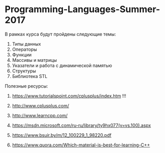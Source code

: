 # Programming-Languages-Summer-2017
В рамках курса будут пройдены следующие темы:
1) Типы данных
2) Операторы
3) Функции
4) Массивы и матрицы
5) Указатели и работа с динамической памятью
6) Структуры 
7) Библиотека STL

Полезные ресурсы:

1) https://www.tutorialspoint.com/cplusplus/index.htm !!!

2) http://www.cplusplus.com/
3) http://www.learncpp.com/
4) https://msdn.microsoft.com/ru-ru/library/ty9hx077(v=vs.100).aspx
5) https://www.bsuir.by/m/12_100229_1_98220.pdf
6) https://www.quora.com/Which-material-is-best-for-learning-C++
